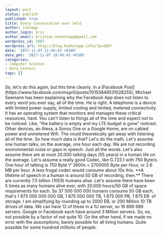```yaml
---
layout: post
status: publish
published: true
title: Every Conversation ever held
author: isotopp
author_login: kris
author_email: kristian.koehntopp@gmail.com
wordpress_id: 2807
wordpress_url: http://blog.koehntopp.info/?p=2807
date: '2017-11-07 11:40:43 +0100'
date_gmt: '2017-11-07 10:40:43 +0100'
categories:
- Computer Science
- Data Centers
tags: []
---
```

<p>So, let's do this again, but this time cleanly. In a [Facebook Post](https://www.facebook.com/mspr0/posts/10155846531028255), Michael Seemann has been explaining why the Facebook App does not listen to every word you ever say, all of the time. He is right. A telephone is a device with limited power supply, limited cooling and limited, metered connectivity. It has an operating system that monitors and manages these critical resources, hard. You can't listen to things all of the time and expect not to be noticed. Like, "the battery is empty and my LTE budget is gone" noticed. Other devices, an Alexa, a Sonos One or a Google Home, are on cabled power and unmetered Wifi. The could theoretically get away with listening all of the time. So how much data is that? Let's do the math. <!--more--> Let's assume one human talks, on the average, one hour each day. We are not recording environmental noise or gaps in speech. Just all the words. Let's also assume there are at most 20.000 talking days (55 years) in a human life on the average. Let's assume a really good Codec, like&nbsp;G.723.1 with 750 Byte/s. One hour of talking is 750 Byte \* 3600s =&nbsp;2700000 Byte per Hour, or 2.6 MB per hour. A less frugal codec would consume about 10x this. **A lifetime of speech in a human is around 50 GB of recording, then.** There are currently 7.5 billion (10E9) humans alive. Let's assume there have been 5 times as many humans alive ever, with 20.000 hours/50 GB of space requirements for each. So&nbsp;37 500 000 000 humans consume 50 GB each, that's&nbsp;1 875 000 000 000 GB,&nbsp;1 875 000 000 TB, 1 875 000 PB,&nbsp;1 875 EB &nbsp;of storage. I am simplifying by rounding up to 2000 EB, or 200 Million 10 TB drives of data. We can have 12 of these in a 1U server, so&nbsp;16 666 666 servers. Google or Facebook each have around 3 Million servers. So, no, not possible by a factor of not quite 10. On the other hand, if we made no error with the assumptions, barely possible for all living humans. Quite possible for some hundred millions of people.</p>

